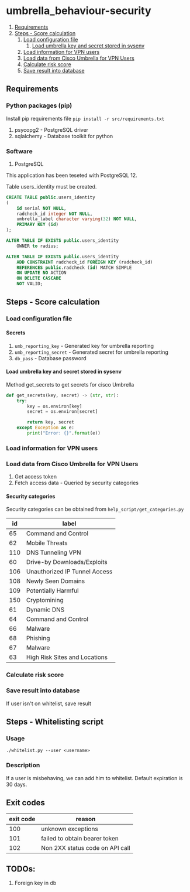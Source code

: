 # umbrella_behaviour-security

1. [Requirements](#requirements)
1. [Steps - Score calculation](#steps---score-calculation)
    1. [Load configuration file](#load-configuration-file)
        1. [Load umbrella key and secret stored in sysenv](#load-umbrella-key-and-secret-stored-in-sysenv)
    1. [Load information for VPN users](#load-configuration-file)
    1. [Load data from Cisco Umbrella for VPN Users](#load-configuration-file)
    1. [Calculate risk score](#calculate-risk-score)
    1. [Save result into database](#save-result-into-database)

## Requirements

### Python packages (pip)

Install pip requirements file `pip install -r src/requirements.txt`

1. psycopg2 - PostgreSQL driver
1. sqlalchemy - Database toolkit for python

### Software

1. PostgreSQL

This application has been teseted with PostgreSQL 12.

Table users_identity must be created.
```sql
CREATE TABLE public.users_identity
(
    id serial NOT NULL,
    radcheck_id integer NOT NULL,
    umbrella_label character varying(32) NOT NULL,
    PRIMARY KEY (id)
);

ALTER TABLE IF EXISTS public.users_identity
    OWNER to radius;

ALTER TABLE IF EXISTS public.users_identity
    ADD CONSTRAINT radcheck_id FOREIGN KEY (radcheck_id)
    REFERENCES public.radcheck (id) MATCH SIMPLE
    ON UPDATE NO ACTION
    ON DELETE CASCADE
    NOT VALID;
```

## Steps - Score calculation

### Load configuration file

#### Secrets

1. `umb_reporting_key` - Generated key for umbrella reporting
1. `umb_reporting_secret` - Generated secret for umbrella reporting
1. `db_pass` - Database password

#### Load umbrella key and secret stored in sysenv

Method get_secrets to get secrets for cisco Umbrella
```python
def get_secrets(key, secret) -> (str, str):
    try:
        key = os.environ[key]
        secret = os.environ[secret]

        return key, secret
    except Exception as e:
        print("Error: {}".format(e))
```

### Load information for VPN users

### Load data from Cisco Umbrella for VPN Users

1. Get access token
1. Fetch access data - Queried by security categories

#### Security categories

Security categories can be obtained from `help_script/get_categories.py`

| id | label |
|-----|-----|
|65|Command and Control|
|62|Mobile Threats|
|110|DNS Tunneling VPN|
|60|Drive-by Downloads/Exploits|
|106|Unauthorized IP Tunnel Access|
|108|Newly Seen Domains|
|109|Potentially Harmful|
|150|Cryptomining|
|61|Dynamic DNS|
|64|Command and Control|
|66|Malware|
|68|Phishing|
|67|Malware|
|63|High Risk Sites and Locations|

### Calculate risk score

### Save result into database

If user isn't on whitelist, save result

## Steps - Whitelisting script

### Usage

`./whitelist.py --user <username>`

### Description

If a user is misbehaving, we can add him to whitelist. Default expiration is 30 days.


## Exit codes

| exit code | reason |
|:-|-|
|100| unknown exceptions|
|101| failed to obtain bearer token|
|102| Non 2XX status code on API call|



## TODOs:
1. Foreign key in db
